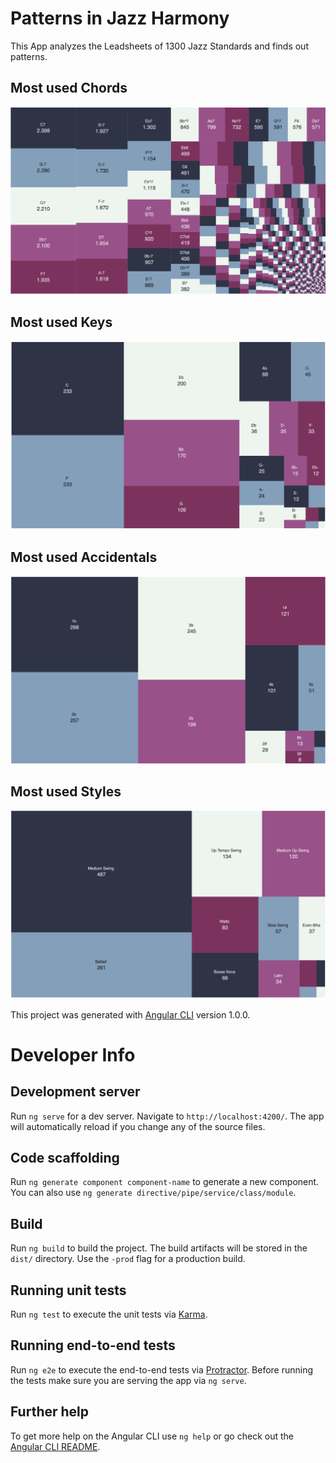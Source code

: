 # Patterns in Jazz Harmony
This App analyzes the Leadsheets of 1300 Jazz Standards and finds out patterns.

## Most used Chords
![Most used Chords](./src/assets/chords.png)
## Most used Keys
![Most used Keys](./src/assets/keys.png)
## Most used Accidentals
![Most used Accidentals](./src/assets/accidentals.png)
## Most used Styles
![Most used Styles](./src/assets/styles.png)


This project was generated with [Angular CLI](https://github.com/angular/angular-cli) version 1.0.0.

# Developer Info

## Development server

Run `ng serve` for a dev server. Navigate to `http://localhost:4200/`. The app will automatically reload if you change any of the source files.

## Code scaffolding

Run `ng generate component component-name` to generate a new component. You can also use `ng generate directive/pipe/service/class/module`.

## Build

Run `ng build` to build the project. The build artifacts will be stored in the `dist/` directory. Use the `-prod` flag for a production build.

## Running unit tests

Run `ng test` to execute the unit tests via [Karma](https://karma-runner.github.io).

## Running end-to-end tests

Run `ng e2e` to execute the end-to-end tests via [Protractor](http://www.protractortest.org/).
Before running the tests make sure you are serving the app via `ng serve`.

## Further help

To get more help on the Angular CLI use `ng help` or go check out the [Angular CLI README](https://github.com/angular/angular-cli/blob/master/README.md).
